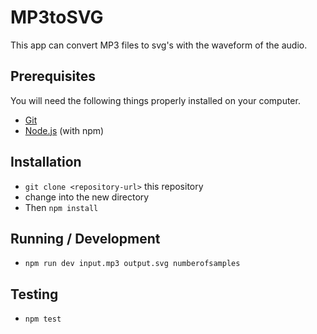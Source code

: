 # MP3toSVG

This app can convert MP3 files to svg's with the waveform of the audio.

## Prerequisites

You will need the following things properly installed on your computer.

* [Git](https://git-scm.com/)
* [Node.js](https://nodejs.org/) (with npm)

## Installation

* `git clone <repository-url>` this repository
* change into the new directory
* Then `npm install`

## Running / Development

* `npm run dev input.mp3 output.svg numberofsamples`

## Testing

* `npm test`
